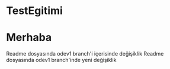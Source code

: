 # TestEgitimi
# Merhaba
 Readme dosyasında odev1 branch'i içerisinde değişiklik
 Readme dosyasında odev1 branch'inde yeni değişiklik